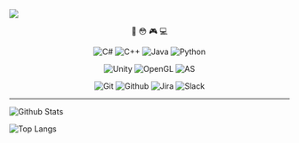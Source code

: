 <img src="https://capsule-render.vercel.app/api?type=waving&color=auto&height=200&section=header&text=&fontSize=30" />
<div align=center>
  
🤔 😳 🎮 💻 

![C#](https://img.shields.io/badge/c%23-%23239120.svg?style=for-the-badge&logo=c-sharp&logoColor=white)
![C++](https://img.shields.io/badge/c%2B%2B-00599C.svg?style=for-the-badge&logo=c%2B%2B&logoColor=white)
![Java](https://img.shields.io/badge/java-F37C20.svg?style=for-the-badge&logo=intellijidea&logoColor=white)
![Python](https://img.shields.io/badge/python-3776AB.svg?style=for-the-badge&logo=python&logoColor=white)

![Unity](https://img.shields.io/badge/unity-%23000000.svg?style=for-the-badge&logo=unity&logoColor=white)
![OpenGL](https://img.shields.io/badge/OpenGL-5586A4.svg?style=for-the-badge&logo=OpenGL&logoColor=white)
![AS](https://img.shields.io/badge/android%20studio-3DDC84.svg?style=for-the-badge&logo=AndroidStudio&logoColor=white)
  
  ![Git](https://img.shields.io/badge/git-F05032.svg?style=for-the-badge&logo=git&logoColor=white)
  ![Github](https://img.shields.io/badge/github-181717.svg?style=for-the-badge&logo=github&logoColor=white)
![Jira](https://img.shields.io/badge/jira-0052CC.svg?style=for-the-badge&logo=jira&logoColor=white)
![Slack](https://img.shields.io/badge/slack-4A154B.svg?style=for-the-badge&logo=slack&logoColor=white)
  
  </div>

---------------------------------------

![Github Stats](https://github-readme-stats.vercel.app/api?username=qkralsrl1029&show_icons=true&hide=stars&theme=gruvbox)

![Top Langs](https://github-readme-stats.vercel.app/api/top-langs/?username=qkralsrl1029&hide=ShaderLab)
